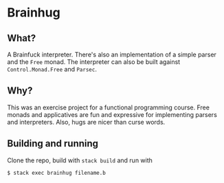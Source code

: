 # Brainhug

## What?
A Brainfuck interpreter. There's also an implementation of a simple parser and
the `Free` monad. The interpreter can also be built against `Control.Monad.Free`
and `Parsec`.

## Why?
This was an exercise project for a functional programming course. Free monads
and applicatives are fun and expressive for implementing parsers and
interpreters. Also, hugs are nicer than curse words.

## Building and running
Clone the repo, build with `stack build` and run with
```
$ stack exec brainhug filename.b
```
